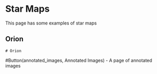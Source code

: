 # Star Maps

This page has some examples of star maps

## Orion

~~~Scorpio
# Orion
~~~


 #Button(annotated_images, Annotated Images) - A page of annotated images
